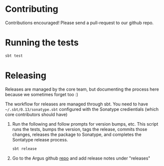 # Contributing

Contributions encouraged! Please send a pull-request to our github repo.

# Running the tests
 
```bash
sbt test
 ```

# Releasing

Releases are managed by the core team, but documenting the process here 
because we sometimes forget too :)

The workflow for releases are managed through sbt. You need to have ```~/.sbt/0.13/sonatype.sbt``` 
configured with the Sonatype credientials (which core contributors should have)

1. Run the following and follow prompts for version bumps, etc. This script
runs the tests, bumps the version, tags the release, commits those changes,
releases the package to Sonatype, and completes the Sontatype release
process.

    ```bash
    sbt release
    ```

2. Go to the Argus github [repo](https://github.com/aishfenton/Argus) and
add release notes under "releases" 


